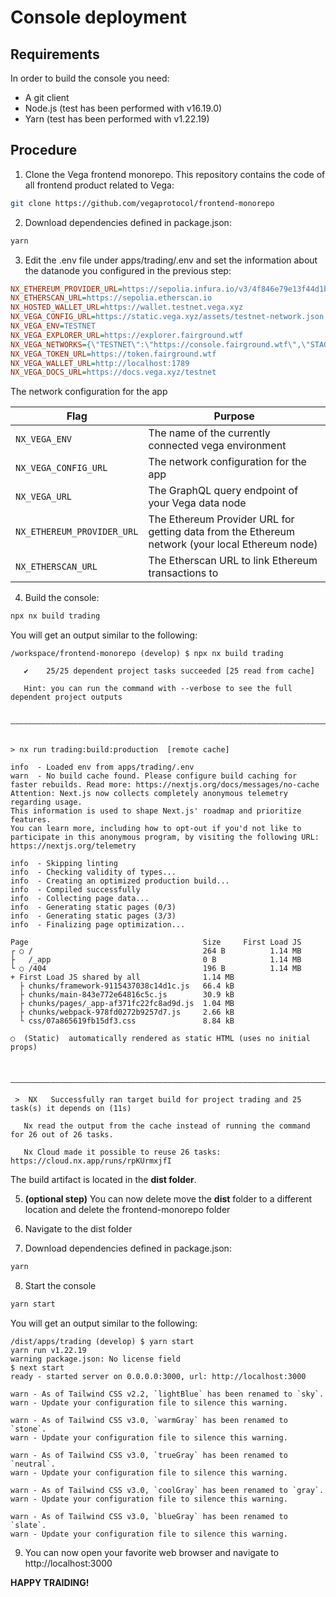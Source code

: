 # Console deployment
## Requirements
In order to build the console you need:
- A git client
- Node.js (test has been performed with v16.19.0)
- Yarn (test has been performed with v1.22.19)

## Procedure
1. Clone the Vega frontend monorepo. This repository contains the code of all frontend product related to Vega:
```bash 
git clone https://github.com/vegaprotocol/frontend-monorepo
```
2. Download dependencies defined in package.json:
```bash
yarn
```
3. Edit the .env file under apps/trading/.env and set the information about the datanode you configured in the previous step:
```ini
NX_ETHEREUM_PROVIDER_URL=https://sepolia.infura.io/v3/4f846e79e13f44d1b51bbd7ed9edefb8
NX_ETHERSCAN_URL=https://sepolia.etherscan.io
NX_HOSTED_WALLET_URL=https://wallet.testnet.vega.xyz
NX_VEGA_CONFIG_URL=https://static.vega.xyz/assets/testnet-network.json
NX_VEGA_ENV=TESTNET
NX_VEGA_EXPLORER_URL=https://explorer.fairground.wtf
NX_VEGA_NETWORKS={\"TESTNET\":\"https://console.fairground.wtf\",\"STAGNET1\":\"https://stagnet1.console.vega.xyz\",\"STAGNET3\":\"https://stagnet3.console.vega.xyz\"}
NX_VEGA_TOKEN_URL=https://token.fairground.wtf
NX_VEGA_WALLET_URL=http://localhost:1789
NX_VEGA_DOCS_URL=https://docs.vega.xyz/testnet
``` 

The network configuration for the app

| **Flag**                   | **Purpose**                                                                                              |
| -------------------------- | -------------------------------------------------------------------------------------------------------- |
| `NX_VEGA_ENV`              | The name of the currently connected vega environment                                                     |
| `NX_VEGA_CONFIG_URL`       | The network configuration for the app                                                                    |
| `NX_VEGA_URL`              | The GraphQL query endpoint of your Vega data node     |
| `NX_ETHEREUM_PROVIDER_URL` | The Ethereum Provider URL for getting data from the Ethereum network (your local Ethereum node) |
| `NX_ETHERSCAN_URL`         | The Etherscan URL to link Ethereum transactions to                                                       |

4. Build the console:
```bash
npx nx build trading
```
You will get an output similar to the following:
```console
/workspace/frontend-monorepo (develop) $ npx nx build trading

   ✔    25/25 dependent project tasks succeeded [25 read from cache]

   Hint: you can run the command with --verbose to see the full dependent project outputs

 ————————————————————————————————————————————————————————————————————————————————————————————————————————————————————————————————————————————————————————————————————————————————————————————————————————————————————————


> nx run trading:build:production  [remote cache]

info  - Loaded env from apps/trading/.env
warn  - No build cache found. Please configure build caching for faster rebuilds. Read more: https://nextjs.org/docs/messages/no-cache
Attention: Next.js now collects completely anonymous telemetry regarding usage.
This information is used to shape Next.js' roadmap and prioritize features.
You can learn more, including how to opt-out if you'd not like to participate in this anonymous program, by visiting the following URL:
https://nextjs.org/telemetry

info  - Skipping linting
info  - Checking validity of types...
info  - Creating an optimized production build...
info  - Compiled successfully
info  - Collecting page data...
info  - Generating static pages (0/3)
info  - Generating static pages (3/3)
info  - Finalizing page optimization...

Page                                       Size     First Load JS
┌ ○ /                                      264 B          1.14 MB
├   /_app                                  0 B            1.14 MB
└ ○ /404                                   196 B          1.14 MB
+ First Load JS shared by all              1.14 MB
  ├ chunks/framework-9115437038c14d1c.js   66.4 kB
  ├ chunks/main-843e772e64816c5c.js        30.9 kB
  ├ chunks/pages/_app-af371fc22fc8ad9d.js  1.04 MB
  ├ chunks/webpack-978fd0272b9257d7.js     2.66 kB
  └ css/07a865619fb15df3.css               8.84 kB

○  (Static)  automatically rendered as static HTML (uses no initial props)


 ————————————————————————————————————————————————————————————————————————————————————————————————————————————————————————————————————————————————————————————————————————————————————————————————————————————————————————

 >  NX   Successfully ran target build for project trading and 25 task(s) it depends on (11s)
 
   Nx read the output from the cache instead of running the command for 26 out of 26 tasks.
 
   Nx Cloud made it possible to reuse 26 tasks: https://cloud.nx.app/runs/rpKUrmxjfI
```

The build artifact is located in the **dist folder**.

5. **(optional step)** You can now delete move the **dist** folder to a different location and delete the frontend-monorepo folder

6. Navigate to the dist folder

7. Download dependencies defined in package.json:
```bash
yarn
```

8. Start the console
```bash
yarn start
```
You will get an output similar to the following:
```console
/dist/apps/trading (develop) $ yarn start
yarn run v1.22.19
warning package.json: No license field
$ next start
ready - started server on 0.0.0.0:3000, url: http://localhost:3000

warn - As of Tailwind CSS v2.2, `lightBlue` has been renamed to `sky`.
warn - Update your configuration file to silence this warning.

warn - As of Tailwind CSS v3.0, `warmGray` has been renamed to `stone`.
warn - Update your configuration file to silence this warning.

warn - As of Tailwind CSS v3.0, `trueGray` has been renamed to `neutral`.
warn - Update your configuration file to silence this warning.

warn - As of Tailwind CSS v3.0, `coolGray` has been renamed to `gray`.
warn - Update your configuration file to silence this warning.

warn - As of Tailwind CSS v3.0, `blueGray` has been renamed to `slate`.
warn - Update your configuration file to silence this warning.
```

9. You can now open your favorite web browser and navigate to http://localhost:3000

**HAPPY TRAIDING!**
